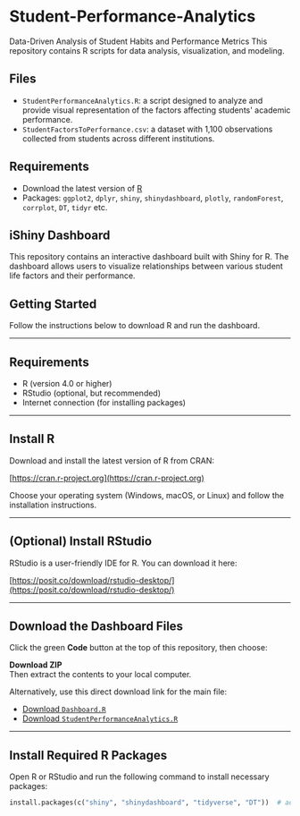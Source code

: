 # Student-Performance-Analytics
Data-Driven Analysis of Student Habits and Performance Metrics
This repository contains R scripts for data analysis, visualization, and modeling.

## Files
- `StudentPerformanceAnalytics.R`: a script designed to analyze and provide visual representation of the factors affecting students' academic performance.
- `StudentFactorsToPerformance.csv`: a dataset with 1,100 observations collected from students across different institutions.

## Requirements
- Download the latest version of [R](https://posit.co/download/rstudio-desktop/)
- Packages: `ggplot2`, `dplyr`, `shiny`, `shinydashboard`, `plotly`, `randomForest`, `corrplot`, `DT`, `tidyr` etc.



## iShiny Dashboard

This repository contains an interactive dashboard built with Shiny for R. The dashboard allows users to visualize relationships between various student life factors and their performance.

## Getting Started

Follow the instructions below to download R and run the dashboard.

---

## Requirements

- R (version 4.0 or higher)
- RStudio (optional, but recommended)
- Internet connection (for installing packages)

---

## Install R

Download and install the latest version of R from CRAN:

[https://cran.r-project.org](https://cran.r-project.org)

Choose your operating system (Windows, macOS, or Linux) and follow the installation instructions.

---

## (Optional) Install RStudio

RStudio is a user-friendly IDE for R. You can download it here:

 [https://posit.co/download/rstudio-desktop/](https://posit.co/download/rstudio-desktop/)

---

## Download the Dashboard Files

Click the green **Code** button at the top of this repository, then choose:

**Download ZIP**  
Then extract the contents to your local computer.

Alternatively, use this direct download link for the main file:

- [Download `Dashboard.R`](https://raw.githubusercontent.com/robaaaru/Student-Performance-Analytics/main/Dashboard.R)
- [Download `StudentPerformanceAnalytics.R`](https://raw.githubusercontent.com/robaaaru/Student-Performance-Analytics/main/StudentPerformanceAnalytics.R)

---

## Install Required R Packages

Open R or RStudio and run the following command to install necessary packages:

```Python
install.packages(c("shiny", "shinydashboard", "tidyverse", "DT"))  # add more if needed
